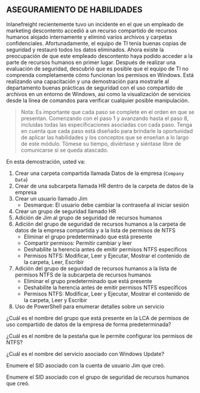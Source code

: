 ## ASEGURAMIENTO DE HABILIDADES

Inlanefreight recientemente tuvo un incidente en el que un empleado de marketing descontento accedió a un recurso compartido de recursos humanos alojado internamente y eliminó varios archivos y carpetas confidenciales. Afortunadamente, el equipo de TI tenía buenas copias de seguridad y restauró todos los datos eliminados. Ahora existe la preocupación de que este empleado descontento haya podido acceder a la parte de recursos humanos en primer lugar. Después de realizar una evaluación de seguridad, descubrió que es posible que el equipo de TI no comprenda completamente cómo funcionan los permisos en Windows. Está realizando una capacitación y una demostración para mostrarle al departamento buenas prácticas de seguridad con el uso compartido de archivos en un entorno de Windows, así como la visualización de servicios desde la línea de comandos para verificar cualquier posible manipulación.

>Nota: Es importante que cada paso se complete en el orden en que se presentan. Comenzando con el paso 1 y avanzando hasta el paso 8, incluidas todas las especificaciones asociadas con cada paso. Tenga en cuenta que cada paso está diseñado para brindarle la oportunidad de aplicar las habilidades y los conceptos que se enseñan a lo largo de este módulo. Tómese su tiempo, diviértase y siéntase libre de comunicarse si se queda atascado.

En esta demostración, usted va:

1. Crear una carpeta compartida llamada Datos de la empresa (`Company Data`)
2. Crear de una subcarpeta llamada HR dentro de la carpeta de datos de la empresa
3. Crear un usuario llamado Jim
    + Desmarque: El usuario debe cambiar la contraseña al iniciar sesión
4. Crear un grupo de seguridad llamado HR
5. Adición de Jim al grupo de seguridad de recursos humanos
6. Adición del grupo de seguridad de recursos humanos a la carpeta de datos de la empresa compartida y a la lista de permisos de NTFS
    + Eliminar el grupo predeterminado que está presente
    + Compartir permisos: Permitir cambiar y leer
    + Deshabilite la herencia antes de emitir permisos NTFS específicos
    + Permisos NTFS: Modificar, Leer y Ejecutar, Mostrar el contenido de la carpeta, Leer, Escribir
7. Adición del grupo de seguridad de recursos humanos a la lista de permisos NTFS de la subcarpeta de recursos humanos
    + Eliminar el grupo predeterminado que está presente
    + Deshabilite la herencia antes de emitir permisos NTFS específicos
    + Permisos NTFS: Modificar, Leer y Ejecutar, Mostrar el contenido de la carpeta, Leer y Escribir
8. Uso de PowerShell para enumerar detalles sobre un servicio

¿Cuál es el nombre del grupo que está presente en la LCA de permisos de uso compartido de datos de la empresa de forma predeterminada?

¿Cuál es el nombre de la pestaña que le permite configurar los permisos de NTFS?

¿Cuál es el nombre del servicio asociado con Windows Update?

Enumere el SID asociado con la cuenta de usuario Jim que creó.

Enumere el SID asociado con el grupo de seguridad de recursos humanos que creó.